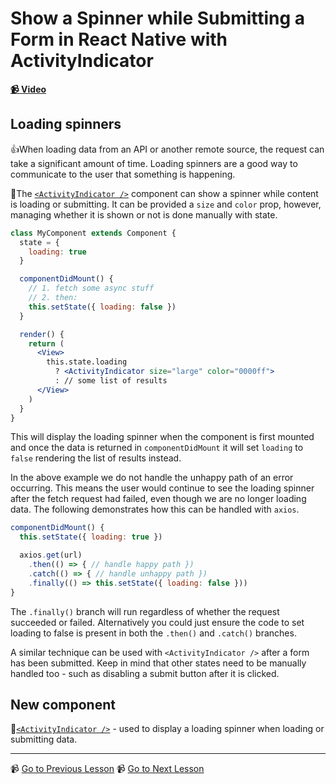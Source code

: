 # Show a Spinner while Submitting a Form in React Native with ActivityIndicator

**[📹 Video](https://egghead.io/lessons/react-native-show-a-spinner-while-submitting-a-form-in-react-native-with-activityindicator)**

## Loading spinners

👍When loading data from an API or another remote source, the request can take a significant amount of time. Loading spinners are a good way to communicate to the user that something is happening.

🤔The [`<ActivityIndicator />`](https://reactnative.dev/docs/activityindicator) component can show a spinner while content is loading or submitting. It can be provided a `size` and `color` prop, however, managing whether it is shown or not is done manually with state.

```jsx
class MyComponent extends Component {
  state = {
    loading: true
  }

  componentDidMount() {
    // 1. fetch some async stuff
    // 2. then:
    this.setState({ loading: false })
  }

  render() {
    return (
      <View>
        this.state.loading
          ? <ActivityIndicator size="large" color="0000ff">
          : // some list of results
      </View>
    )
  }
}
```

This will display the loading spinner when the component is first mounted and once the data is returned in `componentDidMount` it will set `loading` to `false` rendering the list of results instead.

In the above example we do not handle the unhappy path of an error occurring. This means the user would continue to see the loading spinner after the fetch request had failed, even though we are no longer loading data. The following demonstrates how this can be handled with `axios`.

```jsx
componentDidMount() {
  this.setState({ loading: true })

  axios.get(url)
    .then(() => { // handle happy path })
    .catch(() => { // handle unhappy path })
    .finally(() => this.setState({ loading: false }))
}
```

The `.finally()` branch will run regardless of whether the request succeeded or failed. Alternatively you could just ensure the code to set loading to false is present in both the `.then()` and `.catch()` branches.

A similar technique can be used with `<ActivityIndicator />` after a form has been submitted. Keep in mind that other states need to be manually handled too - such as disabling a submit button after it is clicked.

## New component

🤔[`<ActivityIndicator />`](https://reactnative.dev/docs/activityindicator) - used to display a loading spinner when loading or submitting data.

---

📹 [Go to Previous Lesson](https://egghead.io/lessons/react-native-ensure-text-fields-don't-get-covered-by-the-on-screen-keyboard)
📹 [Go to Next Lesson](https://egghead.io/lessons/react-native-save-and-retrieve-data-on-the-device-in-a-react-native-app-with-asyncstorage)
